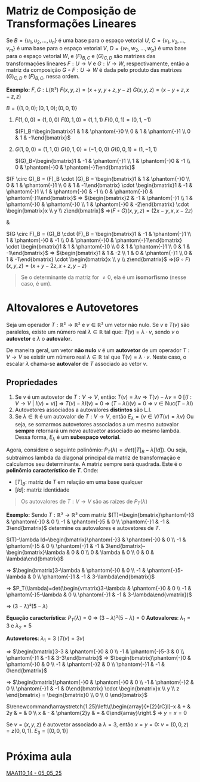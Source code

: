 # Matriz de Composição de Transformações Lineares
Se $B=\{u_1,u_2,...,u_n\}$ é uma base para o espaço vetorial $U$, $C = \{v_1,v_2,...,v_m\}$ é uma base para o espaço vetorial $V$, $D=\{w_1,w_2,...,w_p\}$ é uma base para o espaço vetorial $W$, e $(F)_{B,C}$ e $(G)_{C,D}$ são matrizes das transformações lineares $F: U \rightarrow V$ e $G: V \rightarrow W$, respectivamente, então a matriz da composição $G \circ F: U \rightarrow W$ é dada pelo produto das matrizes $(G)_{C,D}$ e $(F)_{B,C}$, nessa ordem.

**Exemplo:**
$F,G: L(\mathbb{R}³)$
$F(x,y,z)=(x+y,y+z,y-z)$
$G(x,y,z)=(x-y+z,x-z,z)$

$B=\{(1,0,0);(0,1,0);(0,0,1)\}$

1. $F(1,0,0)=(1,0,0)$
   $F(0,1,0)=(1,1,1)$
   $F(0,0,1)=(0,1,-1)$
   
   $(F)_B=\begin{bmatrix}1 & 1 & \phantom{-}0 \\ 0 & 1 & \phantom{-}1 \\ 0 & 1 & -1\end{bmatrix}$

2. $G(1,0,0)=(1,1,0)$
   $G(0,1,0)=(-1,0,0)$
   $G(0,0,1)=(1,-1,1)$
   
   $(G)_B=\begin{bmatrix}1 & -1 & \phantom{-}1 \\ 1 & \phantom{-}0 & -1 \\ 0 & \phantom{-}0 & \phantom{-}1\end{bmatrix}$
   
$(F \circ G)_B = (F)_B \cdot (G)_B = \begin{bmatrix}1 & 1 & \phantom{-}0 \\ 0 & 1 & \phantom{-}1 \\ 0 & 1 & -1\end{bmatrix} \cdot \begin{bmatrix}1 & -1 & \phantom{-}1 \\ 1 & \phantom{-}0 & -1 \\ 0 & \phantom{-}0 & \phantom{-}1\end{bmatrix}$
=> $\begin{bmatrix}2 & -1 & \phantom{-}1 \\ 1 & \phantom{-}0 & \phantom{-}0 \\ 1 & \phantom{-}0 & -2\end{bmatrix} \cdot \begin{bmatrix}x \\ y \\ z\end{bmatrix}$
=>$(F \circ G)(x,y,z) = (2x-y,x,x-2z)$

&

$(G \circ F)_B = (G)_B \cdot (F)_B = \begin{bmatrix}1 & -1 & \phantom{-}1 \\ 1 & \phantom{-}0 & -1 \\ 0 & \phantom{-}0 & \phantom{-}1\end{bmatrix} \cdot \begin{bmatrix}1 & 1 & \phantom{-}0 \\ 0 & 1 & \phantom{-}1 \\ 0 & 1 & -1\end{bmatrix}$
=> $\begin{bmatrix}1 & 1 & -2 \\ 1 & 0 & \phantom{-}1 \\ 0 & 1 & -1\end{bmatrix} \cdot \begin{bmatrix}x \\ y \\ z\end{bmatrix}$
=>$(G \circ F)(x,y,z) = (x+y-2z,x+z,y-z)$

>Se o determinante da matriz for $\neq 0$, ela é um **isomorfismo** (nesse caso, é um).
# Altovalores e Autovetores
Seja um operador $T: \mathbb{R}² \rightarrow \mathbb{R}²$ e $v \in \mathbb{R}²$ um vetor não nulo.
Se $v$ e $T(v)$ são paralelos, existe um número real $\lambda \in \mathbb{R}$ tal que: $T(v) = \lambda \cdot v$, sendo $v$ o **autovetor** e $\lambda$ o **autovalor**.

De maneira geral, um vetor **não nulo** $v$ é um **autovetor** de um operador $T: V \rightarrow V$ se existir um número real $\lambda \in \mathbb{R}$ tal que $T(v)=\lambda \cdot v$. Neste caso, o escalar $\lambda$ chama-se **autovalor** de $T$ associado ao vetor $v$.
## Propriedades
1. Se $v$ é um autovetor de $T:V \rightarrow V$, então:
   $T(v) = \lambda v$ => $T(v)-\lambda v = 0$ \[($I: V \rightarrow V$ | $I(v)=v$)\]
   => $T(v)-\lambda I(v) = 0$ => $(T-\lambda I)(v)=0$
   => $v \in \text{Nuc}(T-\lambda I)$
2. Autovetores associados a autovalores **distintos** são L.I.
3. Se $\lambda \in \mathbb{R}$ é um autovalor de $T: V \rightarrow V$, então
   $E_\lambda=\{v \in V / T(v)=\lambda v\}$
   Ou seja, se somarmos autovetores associados a um mesmo autovalor **sempre** retornará um novo autovetor associado ao mesmo lambda.
   Dessa forma, $E_\lambda$ é um **subespaço vetorial**.

Agora, considere o seguinte polinômio: $P_T(\lambda)=det([T]_B-\lambda[Id])$. Ou seja, subtraímos lambda da diagonal principal da matriz de transformação e calculamos seu determinante. A matriz sempre será quadrada.
Este é o **polinômio característico de $T$**.
Onde:
- $[T]_B$: matriz de $T$ em relação em uma base qualquer
- $[Id]$: matriz identidade

>Os autovalores de $T: V \rightarrow V$ são as raízes de $P_T(\lambda)$

**Exemplo:** Sendo $T: \mathbb{R}³ \rightarrow \mathbb{R}³$ com matriz $(T)=\begin{bmatrix}\phantom{-}3 & \phantom{-}0 & 0 \\ -1 & \phantom{-}5 & 0 \\ \phantom{-}1 & -1 & 3\end{bmatrix}$ determine os autovalores e autovetores de $T$.

$(T)-\lambda Id=\begin{bmatrix}\phantom{-}3 & \phantom{-}0 & 0 \\ -1 & \phantom{-}5 & 0 \\ \phantom{-}1 & -1 & 3\end{bmatrix}-\begin{bmatrix}\lambda & 0 & 0 \\ 0 & \lambda & 0 \\ 0 & 0 & \lambda\end{bmatrix}$

=> $\begin{bmatrix}3-\lambda & \phantom{-}0 & 0 \\ -1 & \phantom{-}5-\lambda & 0 \\ \phantom{-}1 & -1 & 3-\lambda\end{bmatrix}$

=> $P_T(\lambda)=det(\begin{vmatrix}3-\lambda & \phantom{-}0 & 0 \\ -1 & \phantom{-}5-\lambda & 0 \\ \phantom{-}1 & -1 & 3-\lambda\end{vmatrix})$

=> $(3-\lambda)²(5-\lambda)$

**Equação característica**: $P_T(\lambda)=0$
=> $(3-\lambda)²(5-\lambda)=0$
**Autovalores**: $\lambda_1 = 3$ e $\lambda_2 = 5$

**Autovetores**: $\lambda_1=3$ $(T(v)=3v)$

=> $\begin{bmatrix}3-3 & \phantom{-}0 & 0 \\ -1 & \phantom{-}5-3 & 0 \\ \phantom{-}1 & -1 & 3-3\end{bmatrix}$ => $\begin{bmatrix}\phantom{-}0 & \phantom{-}0 & 0 \\ -1 & \phantom{-}2 & 0 \\ \phantom{-}1 & -1 & 0\end{bmatrix}$

=> $\begin{bmatrix}\phantom{-}0 & \phantom{-}0 & 0 \\ -1 & \phantom{-}2 & 0 \\ \phantom{-}1 & -1 & 0\end{bmatrix} \cdot \begin{bmatrix}x \\ y \\ z \end{bmatrix} = \begin{bmatrix}0 \\ 0 \\ 0 \end{bmatrix}$

$\renewcommand\arraystretch{1.25}\left\{\begin{array}{*{2}{rC}l}-x & + & 2y & = & 0 \\ x & - & \phantom{2}y & = & 0\end{array}\right.$
=> $y=x=0$

Se $v=(x,y,z)$ é autovetor associado a $\lambda=3$, então $x=y=0$: $v=(0,0,z)=z(0,0,1)$.
$E_3=[(0,0,1)]$
# Próxima aula
[MAA110_14 - 05_05_25](MAA110_14%20-%2005_05_25.md)